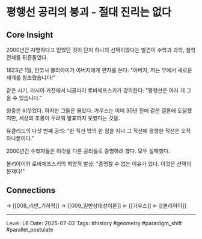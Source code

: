 # 평행선 공리의 붕괴 - 절대 진리는 없다

## Core Insight
2000년간 자명하다고 믿었던 것이 단지 하나의 선택이었다는 발견이 수학과 과학, 철학 전체를 뒤흔들었다.

1823년 1월, 얀코시 볼리아이가 아버지에게 편지를 쓴다:
"아버지, 저는 무에서 새로운 세계를 창조했습니다!"

같은 시기, 러시아 카잔에서 니콜라이 로바체프스키가 강의한다:
"평행선은 여러 개 그을 수 있습니다."

청중은 비웃었다. 하지만 그들은 몰랐다. 가우스는 이미 30년 전에 같은 결론에 도달했지만, 세상의 조롱이 두려워 발표하지 못했다는 것을.

유클리드의 다섯 번째 공리:
"한 직선 밖의 한 점을 지나 그 직선에 평행한 직선은 오직 하나뿐이다."

2000년간 수학자들은 이것을 다른 공리들로 증명하려 했다. 모두 실패했다.

볼리아이와 로바체프스키의 혁명적 발상:
"증명할 수 없는 이유가 있다. 이것은 선택의 문제다!"

## Connections
→ [[008_리만_기하학]]
→ [[009_일반상대성이론]]
← [[가우스]]
← [[볼리아이]]

---
Level: L6
Date: 2025-07-02
Tags: #history #geometry #paradigm_shift #parallel_postulate